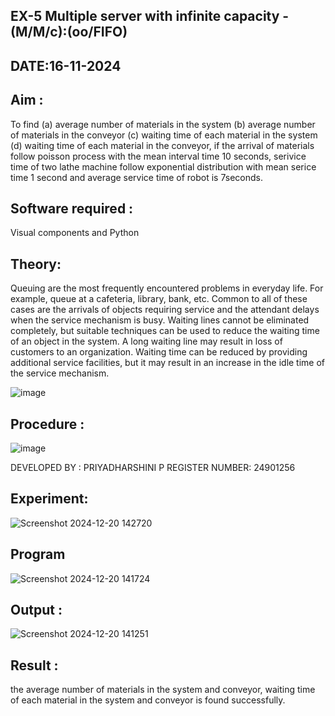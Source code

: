 ## EX-5 Multiple server with infinite capacity - (M/M/c):(oo/FIFO)
## DATE:16-11-2024
## Aim :
To find (a) average number of materials in the system (b) average number of materials in the conveyor (c) waiting time of each material in the system (d) waiting time of each material in the conveyor, if the arrival  of materials follow poisson process with the mean interval time 10 seconds, serivice time of two lathe machine follow exponential distribution with mean serice time 1 second and average service time of robot is 7seconds.

## Software required :
Visual components and Python

## Theory:
Queuing are the most frequently encountered problems in everyday life. For example, queue at a cafeteria, library, bank, etc. Common to all of these cases are the arrivals of objects requiring service and the attendant delays when the service mechanism is busy. Waiting lines cannot be eliminated completely, but suitable techniques can be used to reduce the waiting time of an object in the system. A long waiting line may result in loss of customers to an organization. Waiting time can be reduced by providing additional service facilities, but it may result in an increase in the idle time of the service mechanism.

![image](https://user-images.githubusercontent.com/103921593/203238035-1c8109bc-cbf2-4c77-baea-c5b682a752ef.png)

## Procedure :

![image](https://user-images.githubusercontent.com/103921593/203238265-176740b0-eae2-4772-90be-5449869ac9b0.png)

DEVELOPED BY : PRIYADHARSHINI P
REGISTER NUMBER: 24901256


## Experiment:
![Screenshot 2024-12-20 142720](https://github.com/user-attachments/assets/b3bb4452-01c3-400c-ad38-deb049fb8380)


## Program
![Screenshot 2024-12-20 141724](https://github.com/user-attachments/assets/2ef4af77-b06b-4c32-a4bf-d0a13ebcca5b)


## Output :
![Screenshot 2024-12-20 141251](https://github.com/user-attachments/assets/8cccc2a5-f572-4b98-b0c0-eefd5e4f18a0)

## Result : 
 the average number of materials in the system and conveyor, waiting time of each material in the system and conveyor is found successfully.
